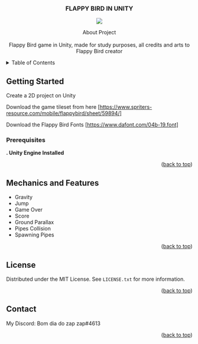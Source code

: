 <!-- Improved compatibility of back to top link: See: https://github.com/othneildrew/Best-README-Template/pull/73 -->
<a name="readme-top"></a>



<br />
<div align="center">

<h3 align="center">FLAPPY BIRD IN UNITY</h3>
<a href="https://skillicons.dev"><img src="https://skillicons.dev/icons?i=unity"/></a>

  <p align="center">
    About Project
    <br />
    <br />
    Flappy Bird game in Unity, made for study purposes, all credits and arts to Flappy Bird creator
    <br />
  </p>
</div>



<!-- TABLE OF CONTENTS -->
<details>
  <summary>Table of Contents</summary>
  <ol>
    <li>
      <a href="#about-the-project">About The Project</a>
    </li>
    <li>
      <a href="#getting-started">Getting Started</a>
      <ul>
        <li><a href="#prerequisites">Prerequisites</a></li>
      </ul>
    </li>
    <li><a href="#contributing">Contributing</a></li>
    <li><a href="#license">License</a></li>
    <li><a href="#contact">Contact</a></li>
  </ol>
</details>


<!-- GETTING STARTED -->
## Getting Started

Create a 2D project on Unity


Download the game tileset from here [https://www.spriters-resource.com/mobile/flappybird/sheet/59894/]

Download the Flappy Bird Fonts [https://www.dafont.com/04b-19.font]

### Prerequisites

<strong>. Unity Engine Installed</strong>


<p align="right">(<a href="#readme-top">back to top</a>)</p>




<!-- ROADMAP -->
## Mechanics and Features

- Gravity
- Jump
- Game Over
- Score
- Ground Parallax
- Pipes Collision
- Spawning Pipes


<p align="right">(<a href="#readme-top">back to top</a>)</p>



<!-- LICENSE -->
## License

Distributed under the MIT License. See `LICENSE.txt` for more information.

<p align="right">(<a href="#readme-top">back to top</a>)</p>



<!-- CONTACT -->
## Contact
My Discord: Bom dia do zap zap#4613


<p align="right">(<a href="#readme-top">back to top</a>)</p>



